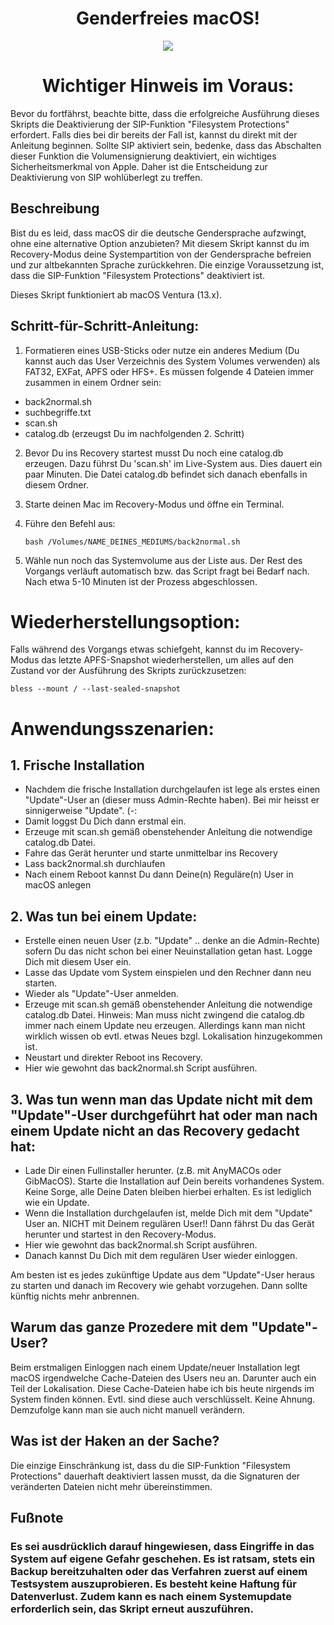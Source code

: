 <h1 align="center">Genderfreies macOS!</h1>


<p align="center">
  <img src="https://user-images.githubusercontent.com/98193439/276884315-3c3efadf-b1a6-452e-b09a-eda1ff3a3eb8.png">
</p>

<h1 align="center">Wichtiger Hinweis im Voraus:</h1>
Bevor du fortfährst, beachte bitte, dass die erfolgreiche Ausführung dieses Skripts die Deaktivierung der SIP-Funktion "Filesystem Protections" erfordert. Falls dies bei dir bereits der Fall ist, kannst du direkt mit der Anleitung beginnen. Sollte SIP aktiviert sein, bedenke, dass das Abschalten dieser Funktion die Volumensignierung deaktiviert, ein wichtiges Sicherheitsmerkmal von Apple. Daher ist die Entscheidung zur Deaktivierung von SIP wohlüberlegt zu treffen.

## Beschreibung
Bist du es leid, dass macOS dir die deutsche Gendersprache aufzwingt, ohne eine alternative Option anzubieten? Mit diesem Skript kannst du im Recovery-Modus deine Systempartition von der Gendersprache befreien und zur altbekannten Sprache zurückkehren. Die einzige Voraussetzung ist, dass die SIP-Funktion "Filesystem Protections" deaktiviert ist. 

Dieses Skript funktioniert ab macOS Ventura (13.x).

## Schritt-für-Schritt-Anleitung:
1. Formatieren eines USB-Sticks oder nutze ein anderes Medium (Du kannst auch das User Verzeichnis des System Volumes verwenden) als FAT32, EXFat, APFS oder HFS+. Es müssen folgende 4 Dateien immer zusammen in einem Ordner sein:

- back2normal.sh
- suchbegriffe.txt
- scan.sh
- catalog.db (erzeugst Du im nachfolgenden 2. Schritt)
  
2. Bevor Du ins Recovery startest musst Du noch eine catalog.db erzeugen. Dazu führst Du 'scan.sh' im Live-System aus. Dies dauert ein paar Minuten. Die Datei catalog.db befindet sich danach ebenfalls in diesem Ordner.
3. Starte deinen Mac im Recovery-Modus und öffne ein Terminal.
4. Führe den Befehl aus:
   

       bash /Volumes/NAME_DEINES_MEDIUMS/back2normal.sh
   

5. Wähle nun noch das Systemvolume aus der Liste aus. Der Rest des Vorgangs verläuft automatisch bzw. das Script fragt bei Bedarf nach. Nach etwa 5-10 Minuten ist der Prozess abgeschlossen.

# Wiederherstellungsoption:
Falls während des Vorgangs etwas schiefgeht, kannst du im Recovery-Modus das letzte APFS-Snapshot wiederherstellen, um alles auf den Zustand vor der Ausführung des Skripts zurückzusetzen:

    bless --mount / --last-sealed-snapshot

# Anwendungsszenarien:

## 1. Frische Installation
- Nachdem die frische Installation durchgelaufen ist lege als erstes einen "Update"-User an (dieser muss Admin-Rechte haben). Bei mir heisst er sinnigerweise "Update". (-:
- Damit loggst Du Dich dann erstmal ein.
- Erzeuge mit scan.sh gemäß obenstehender Anleitung die notwendige catalog.db Datei.
- Fahre das Gerät herunter und starte unmittelbar ins Recovery
- Lass back2normal.sh durchlaufen
- Nach einem Reboot kannst Du dann Deine(n) Reguläre(n) User in macOS anlegen

## 2. Was tun bei einem Update: 
- Erstelle einen neuen User (z.b. "Update" .. denke an die Admin-Rechte) sofern Du das nicht schon bei einer Neuinstallation getan hast. Logge Dich mit diesem User ein.
- Lasse das Update vom System einspielen und den Rechner dann neu starten.
- Wieder als "Update"-User anmelden.
- Erzeuge mit scan.sh gemäß obenstehender Anleitung die notwendige catalog.db Datei. Hinweis: Man muss nicht zwingend die catalog.db immer nach einem Update neu erzeugen. Allerdings kann man nicht wirklich wissen ob evtl. etwas Neues bzgl. Lokalisation hinzugekommen ist.
- Neustart und direkter Reboot ins Recovery.
- Hier wie gewohnt das back2normal.sh Script ausführen.
 
## 3. Was tun wenn man das Update nicht mit dem "Update"-User durchgeführt hat oder man nach einem Update nicht an das Recovery gedacht hat:    
- Lade Dir einen Fullinstaller herunter. (z.B. mit AnyMACOs oder GibMacOS). Starte die Installation auf Dein bereits vorhandenes System. Keine Sorge, alle Deine Daten bleiben hierbei erhalten. Es ist lediglich wie ein Update.
- Wenn die Installation durchgelaufen ist, melde Dich mit dem "Update" User an. NICHT mit Deinem regulären User!! Dann fährst Du das Gerät herunter und startest in den Recovery-Modus.
- Hier wie gewohnt das back2normal.sh Script ausführen.
- Danach kannst Du Dich mit dem regulären User wieder einloggen.

Am besten ist es jedes zukünftige Update aus dem "Update"-User heraus zu starten und danach im Recovery wie gehabt vorzugehen. Dann sollte künftig nichts mehr anbrennen.

## Warum das ganze Prozedere mit dem "Update"-User?
Beim erstmaligen Einloggen nach einem Update/neuer Installation legt macOS irgendwelche Cache-Dateien des Users neu an. Darunter auch ein Teil der Lokalisation. Diese Cache-Dateien habe ich bis heute nirgends im System finden können. Evtl. sind diese auch verschlüsselt. Keine Ahnung. Demzufolge kann man sie auch nicht manuell verändern.


## Was ist der Haken an der Sache?
Die einzige Einschränkung ist, dass du die SIP-Funktion "Filesystem Protections" dauerhaft deaktiviert lassen musst, da die Signaturen der veränderten Dateien nicht mehr übereinstimmen.

## Fußnote
### Es sei ausdrücklich darauf hingewiesen, dass Eingriffe in das System auf eigene Gefahr geschehen. Es ist ratsam, stets ein Backup bereitzuhalten oder das Verfahren zuerst auf einem Testsystem auszuprobieren. Es besteht keine Haftung für Datenverlust. Zudem kann es nach einem Systemupdate erforderlich sein, das Skript erneut auszuführen. 

